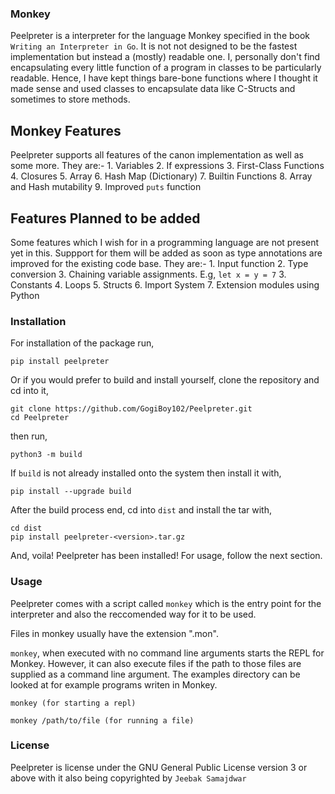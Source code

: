 ### Monkey
Peelpreter is a interpreter for the language Monkey specified in the book `Writing an Interpreter in Go`.
It is not not designed to be the fastest implementation but instead a (mostly) readable one. 
I, personally don't find encapsulating every little function of a program in classes to be particularly readable.
Hence, I have kept things bare-bone functions where I thought it made sense and used classes to encapsulate data like C-Structs
and sometimes to store methods.

## Monkey Features
Peelpreter supports all features of the canon implementation as well as some more.
They are:-
    1. Variables
    2. If expressions
    3. First-Class Functions
    4. Closures
    5. Array
    6. Hash Map (Dictionary)
    7. Builtin Functions
    8. Array and Hash mutability
    9. Improved `puts` function

## Features Planned to be added
Some features which I wish for in a programming language are not present yet in this.
Suppport for them will be added as soon as type annotations are improved for the existing code base.
They are:-
    1. Input function
    2. Type conversion
    3. Chaining variable assignments. E.g, `let x = y = 7`
    3. Constants
    4. Loops
    5. Structs
    6. Import System
    7. Extension modules using Python

### Installation
For installation of the package run,
```
pip install peelpreter
```
Or if you would prefer to build and install yourself, clone the repository and cd into it,
```
git clone https://github.com/GogiBoy102/Peelpreter.git
cd Peelpreter
```
then run,
```
python3 -m build
```
If `build` is not already installed onto the system then install it with,
```
pip install --upgrade build
```
After the build process end, cd into `dist` and install the tar with,
```
cd dist
pip install peelpreter-<version>.tar.gz
```
And, voila! Peelpreter has been installed! For usage, follow the next section.

### Usage
Peelpreter comes with a script called `monkey` which is the entry point for the interpreter and also the reccomended way for it to be used.

Files in monkey usually have the extension ".mon".

`monkey`, when executed with no command line arguments starts the REPL for Monkey. However, it can also execute files if the path to those files are supplied as a command line argument.
The examples directory can be looked at for example programs writen in Monkey.
```
monkey (for starting a repl)
```
```
monkey /path/to/file (for running a file)
```

### License
Peelpreter is license under the GNU General Public License version 3 or above with it also being copyrighted by `Jeebak Samajdwar`


